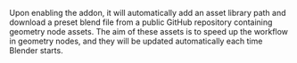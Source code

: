 Upon enabling the addon, it will automatically add an asset library path and download a preset blend file from a public GitHub repository containing geometry node assets. The aim of these assets is to speed up the workflow in geometry nodes, and they will be updated automatically each time Blender starts.
